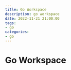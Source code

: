 ```yaml
---
title: Go Workspace
description: go workspace
date: 2022-11-21 21:00:00
tags:
- go
categories:
- go
---
```


# Go Workspace
